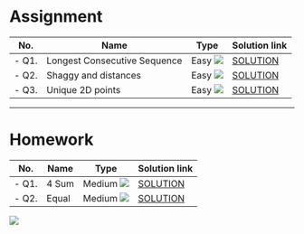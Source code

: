 # Assignment

| No.   | Name                         | Type                                                   | Solution link                                                                       |
|-------|------------------------------|--------------------------------------------------------|-------------------------------------------------------------------------------------|
| - Q1. | Longest Consecutive Sequence | Easy [![](https://img.shields.io/badge/-EASY-green)]() | [SOLUTION](src/main/java/com/scaler/dsa/assignment/LongestConsecutiveSequence.java) |
| - Q2. | Shaggy and distances         | Easy [![](https://img.shields.io/badge/-EASY-green)]() | [SOLUTION](src/main/java/com/scaler/dsa/assignment/Shaggyanddistances.java)         |
| - Q3. | Unique 2D points             | Easy [![](https://img.shields.io/badge/-EASY-green)]() | [SOLUTION](src/main/java/com/scaler/dsa/assignment/Unique2Dpoints.java)             |

*** 

# Homework

| No.   | Name  | Type                                                        | Solution link                                                 |
|-------|-------|-------------------------------------------------------------|---------------------------------------------------------------|
| - Q1. | 4 Sum | Medium [![](https://img.shields.io/badge/-MEDIUM-yellow)]() | [SOLUTION](src/main/java/com/scaler/dsa/homwork/FourSum.java) |
| - Q2. | Equal | Medium [![](https://img.shields.io/badge/-MEDIUM-yellow)]() | [SOLUTION](src/main/java/com/scaler/dsa/homwork/Equal.java)   |

[![](https://img.shields.io/badge/github-blue?style=for-the-badge)](https://github.com/pashmash372)

 